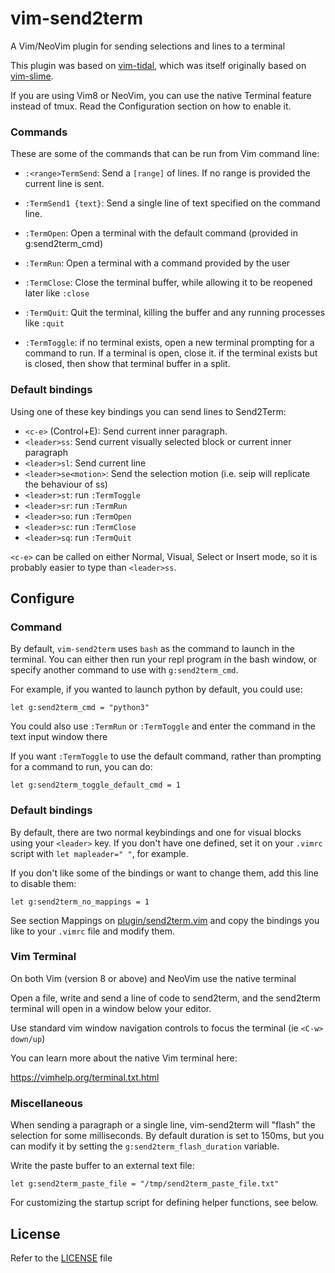 # vim-send2term #

A Vim/NeoVim plugin for sending selections and lines to a terminal

This plugin was based on
[vim-tidal](https://github.com/tidalcycles/vim-tidal), which was
itself originally based on [vim-slime](https://github.com/jpalardy/vim-slime).

If you are using Vim8 or NeoVim, you can use the native Terminal feature instead
of tmux. Read the Configuration section on how to enable it.

### Commands

These are some of the commands that can be run from Vim command line:

* `:<range>TermSend`: Send a `[range]` of lines. If no range is provided the
  current line is sent.

* `:TermSend1 {text}`: Send a single line of text specified on the command
  line.

* `:TermOpen`: Open a terminal with the default command (provided in g:send2term_cmd)
* `:TermRun`: Open a terminal with a command provided by the user
* `:TermClose`: Close the terminal buffer, while allowing it to be reopened later like `:close`
* `:TermQuit`: Quit the terminal, killing the buffer and any running processes like `:quit`
* `:TermToggle`: if no terminal exists, open a new terminal prompting for a
  command to run. If a terminal is open, close it. if the terminal exists but
  is closed, then show that terminal buffer in a split.


### Default bindings

Using one of these key bindings you can send lines to Send2Term:

* `<c-e>` (Control+E): Send current inner paragraph.
* `<leader>ss`: Send current visually selected block or current inner paragraph
* `<leader>sl`: Send current line
* `<leader>se<motion>`: Send the selection motion (i.e. <leader>seip will replicate the behaviour of <leader>ss)
* `<leader>st`: run `:TermToggle`
* `<leader>sr`: run `:TermRun`
* `<leader>so`: run `:TermOpen`
* `<leader>sc`: run `:TermClose`
* `<leader>sq`: run `:TermQuit`

`<c-e>` can be called on either Normal, Visual, Select or Insert mode, so it is
probably easier to type than `<leader>ss`.


## Configure ##

### Command

By default, `vim-send2term` uses `bash` as the command to launch in the terminal.
You can either then run your repl program in the bash window, or specify another command to use with `g:send2term_cmd`.

For example, if you wanted to launch python by default, you could use:

```vim
let g:send2term_cmd = "python3"
```

You could also use `:TermRun` or `:TermToggle` and enter the command in the text input window there

If you want `:TermToggle` to use the default command, rather than
prompting for a command to run, you can do:
```vim
let g:send2term_toggle_default_cmd = 1
```

### Default bindings ###

By default, there are two normal keybindings and one for visual blocks using
your `<leader>` key.  If you don't have one defined, set it on your
`.vimrc` script with `let mapleader=" "`, for example.

If you don't like some of the bindings or want to change them, add this line to
disable them:

```vim
let g:send2term_no_mappings = 1
```

See section Mappings on [plugin/send2term.vim](plugin/send2term.vim) and copy the
bindings you like to your `.vimrc` file and modify them.

### Vim Terminal

On both Vim (version 8 or above) and NeoVim use the native terminal

Open a file, write and send a line of code to send2term, and
the send2term terminal will open in a window below your editor.

Use standard vim window navigation controls to focus the terminal (ie `<C-w> down/up`)

You can learn more about the native Vim terminal here:

https://vimhelp.org/terminal.txt.html

### Miscellaneous ###

When sending a paragraph or a single line, vim-send2term will "flash" the selection
for some milliseconds.  By default duration is set to 150ms, but you can modify
it by setting the `g:send2term_flash_duration` variable.

Write the paste buffer to an external text file:

```vim
let g:send2term_paste_file = "/tmp/send2term_paste_file.txt"
```

For customizing the startup script for defining helper functions, see below.

## License

Refer to the [LICENSE](LICENSE) file
